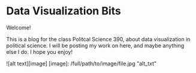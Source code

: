 # Data Visualization Bits
Welcome!

This is a blog for the class Politcal Science 390, about data visualization in political science. I will be posting my work on here, and maybe anything else I do. I hope you enjoy! 

![alt text][image]
[image]: /full/path/to/image/file.jpg "alt_txt"
